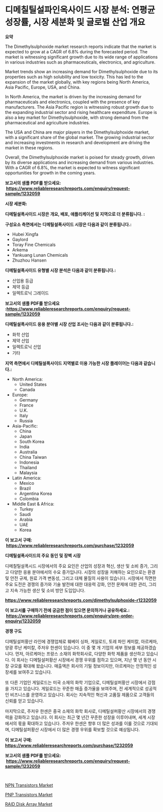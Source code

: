 <p><h1>디메칠틸설파인옥사이드 시장 분석: 연평균 성장률, 시장 세분화 및 글로벌 산업 개요</h1></p><p><strong>요약</strong></p>
<p><p>The Dimethylsulphoxide market research reports indicate that the market is expected to grow at a CAGR of 6.8% during the forecasted period. The market is witnessing significant growth due to its wide range of applications in various industries such as pharmaceuticals, electronics, and agriculture.</p><p>Market trends show an increasing demand for Dimethylsulphoxide due to its properties such as high solubility and low toxicity. This has led to the expansion of the market globally, with key regions being North America, Asia Pacific, Europe, USA, and China. </p><p>In North America, the market is driven by the increasing demand for pharmaceuticals and electronics, coupled with the presence of key manufacturers. The Asia Pacific region is witnessing robust growth due to the expanding industrial sector and rising healthcare expenditure. Europe is also a key market for Dimethylsulphoxide, with strong demand from the pharmaceutical and agriculture industries.</p><p>The USA and China are major players in the Dimethylsulphoxide market, with a significant share of the global market. The growing industrial sector and increasing investments in research and development are driving the market in these regions.</p><p>Overall, the Dimethylsulphoxide market is poised for steady growth, driven by its diverse applications and increasing demand from various industries. With a CAGR of 6.8%, the market is expected to witness significant opportunities for growth in the coming years.</p></p>
<p><strong>보고서의 샘플 PDF를 받으세요: &nbsp;<a href="https://www.reliableresearchreports.com/enquiry/request-sample/1232059">https://www.reliableresearchreports.com/enquiry/request-sample/1232059</a></strong></p>
<p><strong>시장 세분화:</strong></p>
<p><strong> 디메틸설폭사이드 시장은 개요, 배포, 애플리케이션 및 지역으로 더 분류됩니다. :</strong></p>
<p><strong>구성요소 측면에서는 디메틸설폭사이드 시장은 다음과 같이 분류됩니다.:</strong></p>
<p><ul><li>Hubei Xingfa</li><li>Gaylord</li><li>Toray Fine Chemicals</li><li>Arkema</li><li>Yankuang Lunan Chemicals</li><li>Zhuzhou Hansen</li></ul></p>
<p><strong> 디메틸설폭사이드 유형별 시장 분석은 다음과 같이 분류됩니다.:</strong></p>
<p><ul><li>산업용 등급</li><li>제약 등급</li><li>일렉트로닉 그레이드</li></ul></p>
<p><strong>보고서의 샘플 PDF를 받으세요 :<a href="https://www.reliableresearchreports.com/enquiry/request-sample/1232059">https://www.reliableresearchreports.com/enquiry/request-sample/1232059</a></strong></p>
<p><strong> 디메틸설폭사이드 응용 분야별 시장 산업 조사는 다음과 같이 분류됩니다.:</strong></p>
<p><ul><li>화학 산업</li><li>제약 산업</li><li>일렉트로닉 산업</li><li>기타</li></ul></p>
<p><strong>지역 측면에서 디메틸설폭사이드 지역별로 이용 가능한 시장 플레이어는 다음과 같습니다.:</strong></p>
<p><ul>
    <li>
        North America:
        <ul>
            <li>United States</li>
            <li>Canada</li>
        </ul>
    </li>
    <li>
        Europe:
        <ul>
            <li>Germany</li>
            <li>France</li>
            <li>U.K.</li>
            <li>Italy</li>
            <li>Russia</li>
        </ul>
    </li>
    <li>
        Asia-Pacific:
        <ul>
            <li>China</li>
            <li>Japan</li>
            <li>South Korea</li>
            <li>India</li>
            <li>Australia</li>
            <li>China Taiwan</li>
            <li>Indonesia</li>
            <li>Thailand</li>
            <li>Malaysia</li>
        </ul>
    </li>
    <li>
        Latin America:
        <ul>
            <li>Mexico</li>
            <li>Brazil</li>
            <li>Argentina Korea</li>
            <li>Colombia</li>
        </ul>
    </li>
    <li>
        Middle East & Africa:
        <ul>
            <li>Turkey</li>
            <li>Saudi</li>
            <li>Arabia</li>
            <li>UAE</li>
            <li>Korea</li>
        </ul>
    </li>
    </ul></p>
<p><strong>이 보고서 구매: &nbsp;<a href="https://www.reliableresearchreports.com/purchase/1232059">https://www.reliableresearchreports.com/purchase/1232059</a></strong></p>
<p><strong>디메틸설폭사이드의 주요 동인 및 장벽 시장</strong></p>
<p><p>디메칠틸설폭시드 시장에서의 주요 요인은 산업의 성장과 혁신, 생산 및 소비 증가, 그리고 다양한 응용 분야에서의 수요 증가입니다. 시장의 성장을 저해하는 요인으로는 환경 및 안전 규제, 원료 가격 변동성, 그리고 대체 물질의 사용이 있습니다. 시장에서 직면한 주요 도전은 경쟁의 증가와 기술 발전에 대한 대응력 강화, 안전 문제에 대한 관리, 그리고 지속 가능한 생산 및 소비 방안 도입입니다.</p></p>
<p><strong><a href="https://www.reliableresearchreports.com/dimethylsulphoxide-r1232059">https://www.reliableresearchreports.com/dimethylsulphoxide-r1232059</a></strong></p>
<p><strong>이 보고서를 구매하기 전에 궁금한 점이 있으면 문의하거나 공유하세요.: &nbsp;<a href="https://www.reliableresearchreports.com/enquiry/pre-order-enquiry/1232059">https://www.reliableresearchreports.com/enquiry/pre-order-enquiry/1232059</a></strong></p>
<p><strong>경쟁 구도</strong></p>
<p><p>디메틸설퍼황산 라인에 경쟁업체로 훼베이 싱파, 게일로드, 토레 파인 케미칼, 아르케마, 양광 루난 케미칼, 주저우 한센이 있습니다. 이 중 몇 개 기업의 세부 정보를 제공하겠습니다. 먼저, 아르케마는 프랑스 소재의 화학회사로, 다양한 화학 제품을 생산하고 있습니다. 이 회사는 디메틸설퍼황산 시장에서 경쟁 우위를 점하고 있으며, 지난 몇 년 동안 시장 규모를 확대해 왔습니다. 매출액은 회사의 기밀 정보이지만, 아르케마는 안정적인 성장세를 보여주고 있습니다.</p><p>또 다른 기업인 게일로드는 미국 소재의 화학 기업으로, 디메틸설퍼황산 시장에서 강점을 가지고 있습니다. 게일로드는 꾸준한 매출 증가율을 보여주며, 전 세계적으로 성공적인 비즈니스를 운영하고 있습니다. 회사는 지속적인 혁신과 고품질 제품으로 고객들의 신뢰를 얻고 있습니다.</p><p>마지막으로, 주저우 한센은 중국 소재의 화학 회사로, 디메틸설퍼황산 시장에서의 경쟁력을 강화하고 있습니다. 이 회사는 최근 몇 년간 꾸준한 성장을 이루어내며, 세계 시장에서의 몫을 확대하고 있습니다. 주저우 한센은 향후 더 많은 성과를 이룰 것으로 기대되며, 디메틸설퍼황산 시장에서 더 많은 경쟁 우위를 확보할 것으로 예상됩니다.</p></p>
<p><strong>이 보고서 구매: &nbsp; <a href="https://www.reliableresearchreports.com/purchase/1232059">https://www.reliableresearchreports.com/purchase/1232059</a></strong></p>
<p><strong>보고서의 샘플 PDF를 받으세요: &nbsp;<a href="https://www.reliableresearchreports.com/enquiry/request-sample/1232059">https://www.reliableresearchreports.com/enquiry/request-sample/1232059</a></strong><strong></strong></p>
<p>&nbsp;</p>
<p><p><a href="https://florentine-yuzu-f42.notion.site/NPN-Transistors-Market-Size-and-Market-Trends-Complete-Industry-Overview-2024-to-2031-3e4bfe3dbdb246c0a3820e465e12204a">NPN Transistors Market</a></p><p><a href="https://fuschia-pecorino-a6d.notion.site/PNP-Transistors-Market-Insights-into-Market-CAGR-Market-Trends-and-Growth-Strategies-ade74e82d45b48729a99077bc9890068">PNP Transistors Market</a></p><p><a href="https://changeable-paste-463.notion.site/RAID-Disk-Array-Market-Insight-Market-Trends-Growth-Forecasted-from-2024-TO-2031-b6846066ec014816b3f51c12ae63ca1c">RAID Disk Array Market</a></p></p>